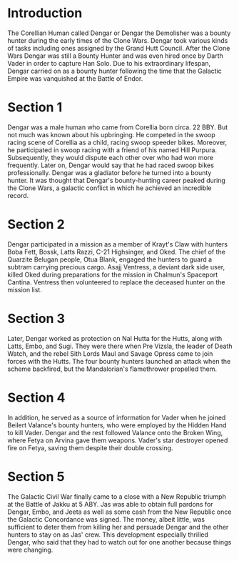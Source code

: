# Introduction
The Corellian Human called Dengar or Dengar the Demolisher was a bounty hunter during the early times of the Clone Wars.
Dengar took various kinds of tasks including ones assigned by the Grand Hutt Council.
After the Clone Wars Dengar was still a Bounty Hunter and was even hired once by Darth Vader in order to capture Han Solo.
Due to his extraordinary lifespan, Dengar carried on as a bounty hunter following the time that the Galactic Empire was vanquished at the Battle of Endor.

# Section 1
Dengar was a male human who came from Corellia born circa.
22 BBY.
But not much was known about his upbringing.
He competed in the swoop racing scene of Corellia as a child, racing swoop speeder bikes.
Moreover, he participated in swoop racing with a friend of his named Hill Purpura.
Subsequently, they would dispute each other over who had won more frequently.
Later on, Dengar would say that he had raced swoop bikes professionally.
Dengar was a gladiator before he turned into a bounty hunter.
It was thought that Dengar's bounty-hunting career peaked during the Clone Wars, a galactic conflict in which he achieved an incredible record.



# Section 2
Dengar participated in a mission as a member of Krayt's Claw with hunters Boba Fett, Bossk, Latts Razzi, C-21 Highsinger, and Oked.
The chief of the Quarzite Belugan people, Otua Blank, engaged the hunters to guard a subtram carrying precious cargo.
Asajj Ventress, a deviant dark side user, killed Oked during preparations for the mission in Chalmun's Spaceport Cantina.
Ventress then volunteered to replace the deceased hunter on the mission list.



# Section 3
Later, Dengar worked as protection on Nal Hutta for the Hutts, along with Latts, Embo, and Sugi.
They were there when Pre Vizsla, the leader of Death Watch, and the rebel Sith Lords Maul and Savage Opress came to join forces with the Hutts.
The four bounty hunters launched an attack when the scheme backfired, but the Mandalorian's flamethrower propelled them.



# Section 4
In addition, he served as a source of information for Vader when he joined Beilert Valance's bounty hunters, who were employed by the Hidden Hand to kill Vader.
Dengar and the rest followed Valance onto the Broken Wing, where Fetya on Arvina gave them weapons.
Vader's star destroyer opened fire on Fetya, saving them despite their double crossing.



# Section 5
The Galactic Civil War finally came to a close with a New Republic triumph at the Battle of Jakku at 5 ABY.
Jas was able to obtain full pardons for Dengar, Embo, and Jeeta as well as some cash from the New Republic once the Galactic Concordance was signed.
The money, albeit little, was sufficient to deter them from killing her and persuade Dengar and the other hunters to stay on as Jas' crew.
This development especially thrilled Dengar, who said that they had to watch out for one another because things were changing.